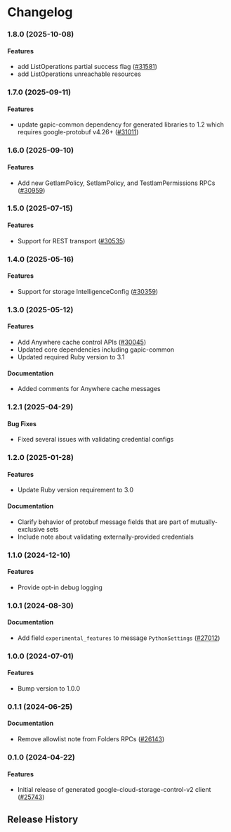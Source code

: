 # Changelog

### 1.8.0 (2025-10-08)

#### Features

* add ListOperations partial success flag ([#31581](https://github.com/googleapis/google-cloud-ruby/issues/31581)) 
* add ListOperations unreachable resources 

### 1.7.0 (2025-09-11)

#### Features

* update gapic-common dependency for generated libraries to 1.2 which requires google-protobuf v4.26+ ([#31011](https://github.com/googleapis/google-cloud-ruby/issues/31011)) 

### 1.6.0 (2025-09-10)

#### Features

* Add new GetIamPolicy, SetIamPolicy, and TestIamPermissions RPCs ([#30959](https://github.com/googleapis/google-cloud-ruby/issues/30959)) 

### 1.5.0 (2025-07-15)

#### Features

* Support for REST transport ([#30535](https://github.com/googleapis/google-cloud-ruby/issues/30535)) 

### 1.4.0 (2025-05-16)

#### Features

* Support for storage IntelligenceConfig ([#30359](https://github.com/googleapis/google-cloud-ruby/issues/30359)) 

### 1.3.0 (2025-05-12)

#### Features

* Add Anywhere cache control APIs ([#30045](https://github.com/googleapis/google-cloud-ruby/issues/30045)) 
* Updated core dependencies including gapic-common 
* Updated required Ruby version to 3.1 
#### Documentation

* Added comments for Anywhere cache messages 

### 1.2.1 (2025-04-29)

#### Bug Fixes

* Fixed several issues with validating credential configs 

### 1.2.0 (2025-01-28)

#### Features

* Update Ruby version requirement to 3.0 
#### Documentation

* Clarify behavior of protobuf message fields that are part of mutually-exclusive sets 
* Include note about validating externally-provided credentials 

### 1.1.0 (2024-12-10)

#### Features

* Provide opt-in debug logging 

### 1.0.1 (2024-08-30)

#### Documentation

* Add field `experimental_features` to message `PythonSettings` ([#27012](https://github.com/googleapis/google-cloud-ruby/issues/27012)) 

### 1.0.0 (2024-07-01)

#### Features

* Bump version to 1.0.0 

### 0.1.1 (2024-06-25)

#### Documentation

* Remove allowlist note from Folders RPCs ([#26143](https://github.com/googleapis/google-cloud-ruby/issues/26143)) 

### 0.1.0 (2024-04-22)

#### Features

* Initial release of generated google-cloud-storage-control-v2 client ([#25743](https://github.com/googleapis/google-cloud-ruby/issues/25743)) 

## Release History
